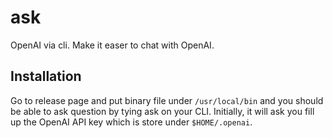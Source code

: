 # ask

OpenAI via cli. Make it easer to chat with OpenAI.

## Installation

Go to release page and put binary file under `/usr/local/bin` and you should be able to ask question by tying ask on your CLI. Initially, it will ask you fill up the OpenAI API key which is store under `$HOME/.openai`.